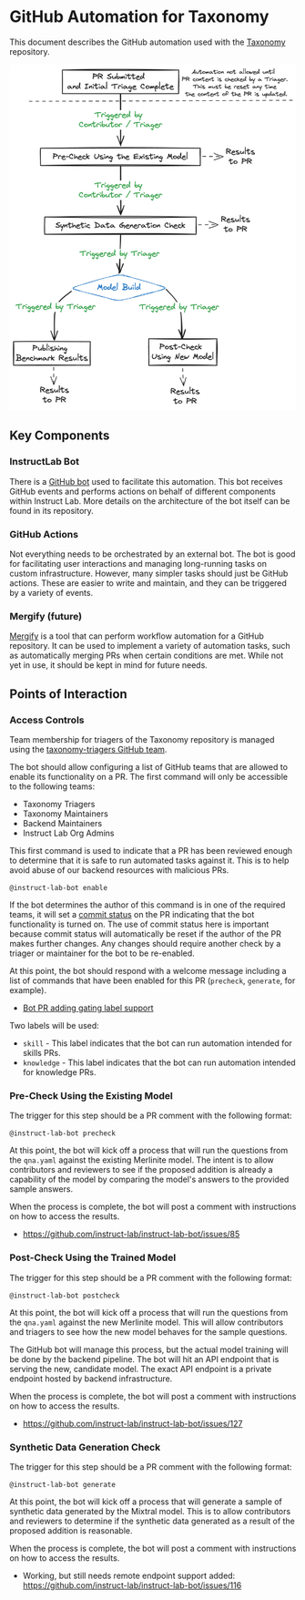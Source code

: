 # GitHub Automation for Taxonomy

This document describes the GitHub automation used with the
[Taxonomy](https://github.com/instruct-lab/taxonomy) repository.

![GitHub Automation for Taxonomy](images/github-taxonomy-automation.excalidraw.png)

## Key Components

### InstructLab Bot

There is a [GitHub bot](https://github.com/instruct-lab/instruct-lab-bot) used
to facilitate this automation. This bot receives GitHub events and performs
actions on behalf of different components within Instruct Lab. More details on
the architecture of the bot itself can be found in its repository.

### GitHub Actions

Not everything needs to be orchestrated by an external bot. The bot is good for
facilitating user interactions and managing long-running tasks on custom
infrastructure. However, many simpler tasks should just be GitHub actions. These
are easier to write and maintain, and they can be triggered by a variety of
events.

### Mergify (future)

[Mergify](https://docs.mergify.com) is a tool that can perform workflow
automation for a GitHub repository. It can be used to implement a variety of
automation tasks, such as automatically merging PRs when certain conditions are
met. While not yet in use, it should be kept in mind for future needs.

## Points of Interaction

### Access Controls

Team membership for triagers of the Taxonomy repository is managed using the
[taxonomy-triagers GitHub
team](https://github.com/orgs/instruct-lab/teams/taxonomy-triagers).

The bot should allow configuring a list of GitHub teams that are allowed to
enable its functionality on a PR. The first command will only be accessible to
the following teams:

- Taxonomy Triagers
- Taxonomy Maintainers
- Backend Maintainers
- Instruct Lab Org Admins

This first command is used to indicate that a PR has been reviewed enough to determine
that it is safe to run automated tasks against it. This is to help avoid abuse
of our backend resources with malicious PRs.

```
@instruct-lab-bot enable
```

If the bot determines the author of this command is in one of the required
teams, it will set a [commit
status](https://docs.github.com/en/rest/commits/statuses) on the PR indicating
that the bot functionality is turned on. The use of commit status here is
important because commit status will automatically be reset if the author of
the PR makes further changes. Any changes should require another check by a
triager or maintainer for the bot to be re-enabled.

At this point, the bot should respond with a welcome message including a list of
commands that have been enabled for this PR (`precheck`, `generate`, for example).

* [Bot PR adding gating label support](https://github.com/instruct-lab/instruct-lab-bot/pull/120)

Two labels will be used:

* `skill` - This label indicates that the bot can run automation intended for skills PRs.
* `knowledge` - This label indicates that the bot can run automation intended for knowledge PRs.

### Pre-Check Using the Existing Model

The trigger for this step should be a PR comment with the following format:

```text
@instruct-lab-bot precheck
```

At this point, the bot will kick off a process that will run the questions from
the `qna.yaml` against the existing Merlinite model. The intent is to allow
contributors and reviewers to see if the proposed addition is already a
capability of the model by comparing the model's answers to the provided sample
answers.

When the process is complete, the bot will post a comment with instructions on
how to access the results.

* <https://github.com/instruct-lab/instruct-lab-bot/issues/85>

### Post-Check Using the Trained Model

The trigger for this step should be a PR comment with the following format:

```text
@instruct-lab-bot postcheck
```

At this point, the bot will kick off a process that will run the questions from
the `qna.yaml` against the new Merlinite model. This will allow contributors and
triagers to see how the new model behaves for the sample questions.

The GitHub bot will manage this process, but the actual model training will be
done by the backend pipeline. The bot will hit an API endpoint that is serving
the new, candidate model. The exact API endpoint is a private endpoint hosted by
backend infrastructure.

When the process is complete, the bot will post a comment with instructions on
how to access the results.

* <https://github.com/instruct-lab/instruct-lab-bot/issues/127>

### Synthetic Data Generation Check

The trigger for this step should be a PR comment with the following format:

```text
@instruct-lab-bot generate
```

At this point, the bot will kick off a process that will generate a sample of
synthetic data generated by the Mixtral model. This is to allow contributors and
reviewers to determine if the synthetic data generated as a result of the
proposed addition is reasonable.

When the process is complete, the bot will post a comment with instructions on
how to access the results.

* Working, but still needs remote endpoint support added:
  <https://github.com/instruct-lab/instruct-lab-bot/issues/116>

